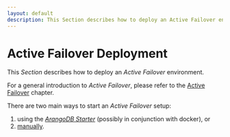 ```yaml
---
layout: default
description: This Section describes how to deploy an Active Failover environment
---
```

Active Failover Deployment
==========================

This _Section_ describes how to deploy an _Active Failover_ environment.

For a general introduction to _Active Failover_, please refer to the
[Active Failover](architecture-deployment-modes-active-failover.html) chapter.

There are two main ways to start an _Active Failover_ setup:

1. using the [_ArangoDB Starter_](deployment-active-failover-using-the-starter.html) (possibly in conjunction with
docker), or
1. [manually](deployment-active-failover-manual-start.html).